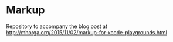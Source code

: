 # Markup

Repository to accompany the blog post at http://mhorga.org/2015/11/02/markup-for-xcode-playgrounds.html

